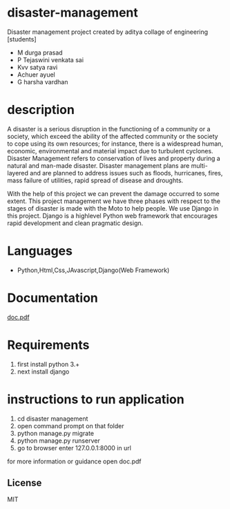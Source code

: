 # disaster-management
Disaster management project  created by aditya collage of engineering [students]
- M durga prasad
- P Tejaswini venkata sai
- Kvv satya ravi
- Achuer ayuel
- G harsha vardhan

# description
A disaster is a serious disruption in the functioning of a community or a society,
which exceed the ability of the affected community or the society to cope using its own
resources; for instance, there is a widespread human, economic, environmental and
material impact due to turbulent cyclones. Disaster Management refers to conservation of
lives and property during a natural and man-made disaster. Disaster management plans are
multi-layered and are planned to address issues such as floods, hurricanes, fires, mass
failure of utilities, rapid spread of disease and droughts. 


With the help of this project we can prevent the damage occurred to some extent.
This project management we have three phases with respect to the stages of disaster is
made with the Moto to help people. We use Django in this project. Django is a highlevel Python web framework that encourages rapid development and clean pragmatic
design.

# Languages
- Python,Html,Css,JAvascript,Django(Web Framework)

# Documentation
[doc.pdf](https://github.com/kvvsatyaravi/disaster-management/blob/master/doc.pdf)

# Requirements 
1) first install python 3.+
2) next install django 

# instructions to run application
1) cd disaster management
2) open command prompt on that folder
3) python manage.py migrate
4) python manage.py runserver
5) go to browser enter 127.0.0.1:8000 in url 

for more information or guidance open doc.pdf


License
----

MIT

